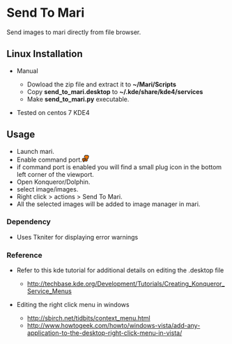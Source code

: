 # Send To Mari
Send images to mari directly from file browser.

## Linux Installation

* Manual
    + Dowload the zip file and extract it to **~/Mari/Scripts**
    + Copy **send_to_mari.desktop** to **~/.kde/share/kde4/services**
    + Make **send_to_mari.py** executable.

* Tested on centos 7 KDE4

## Usage

+ Launch mari.
+ Enable command port.![CommadPort](https://raw.githubusercontent.com/cg-cnu/mariSublime/master/examples/CommandPort.16x16.png)
+ if command port is enabled you will find a small plug icon in the bottom left corner of the viewport.
+ Open Konqueror/Dolphin.
+ select image/images.
+ Right click > actions > Send To Mari.
+ All the selected images will be added to image manager in mari.

### Dependency

+ Uses Tkniter for displaying error warnings

### Reference
+ Refer to this kde tutorial for additional details on editing the .desktop file
    + http://techbase.kde.org/Development/Tutorials/Creating_Konqueror_Service_Menus

+ Editing the right click menu in windows
    + http://sbirch.net/tidbits/context_menu.html
    + http://www.howtogeek.com/howto/windows-vista/add-any-application-to-the-desktop-right-click-menu-in-vista/